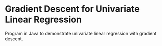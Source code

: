 # Gradient Descent for Univariate Linear Regression
Program in Java to demonstrate univariate linear regression with gradient descent.
